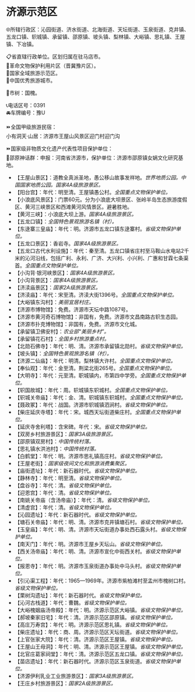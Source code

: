 # 济源示范区  
🌐所辖行政区：沁园街道、济水街道、北海街道、天坛街道、玉泉街道、克井镇、五龙口镇、轵城镇、承留镇、邵原镇、坡头镇、梨林镇、大峪镇、思礼镇、王屋镇、下冶镇。  

📋省直辖行政单位。区划归属在驻马店市。  
🚩革命文物保护利用片区（晋冀豫片区）。  
🚩国家全域旅游示范区。  
🏅中国优秀旅游城市。  

🌳市树：国槐。  

📞电话区号：0391  
🚘车牌编号：豫U  

⏩全国甲级旅游民宿：  
小有洞天·山居：济源市王屋山风景区迎门村迎门沟  

⏩国家级非物质文化遗产代表性项目保护单位：  
🔸邵原神话群：申报：河南省济源市，保护单位：济源市邵原镇女娲文化研究基地。  

* 【王屋山景区】：道教全真派圣地，愚公移山故事发祥地。*世界地质公园。中国国家地质公园。国家4A级旅游景区。*  
* 【阳台宫】：年代：明至清。王屋镇愚公村。*全国重点文物保护单位。*  
* 【小浪底风景区】：门票60元。分为小浪底大坝景区、张岭半岛生态旅游度假区、黄河三峡景区和西滩黄河风情景区。避暑胜地。  
* 【黄河三峡】：小浪底大坝上游。*国家4A级旅游景区。*  
* 【五龙口镇】：*全国特色景观旅游名镇（村）。*  
* 【东逯寨三皇庙】：年代：明。济源市五龙口镇东逯寨村。*省级文物保护单位。*  
* 【五龙口景区】：香岩寺。*国家4A级旅游景区。*  
* 【五龙口古代水利设施】：年代：秦至清。五龙口镇省庄村至马鞍山水电站2千米的沁河沿线，包括广利、永利、广济、大兴利、小兴利、广惠和甘霖七条渠首。*全国重点文物保护单位。*  
* 【小沟背·银河峡景区】：*国家4A级旅游景区。*  
* 【小沟背景区】：*国家4A级旅游景区。*  
* 【济渎庙景区】：*国家2A级旅游景区。*  
* 【济渎庙】：年代：宋至清。济渎大街1396号。*全国重点文物保护单位。*  
* 【大峪镇东沟村】：*美丽宜居村庄。*  
* 【济源市博物馆】：免费。济源市天坛中路1087号。  
* 【济源市黄河奇石博物馆】：非国有，免费。济源市文昌南路古轵生态园。  
* 【济源市扑克博物馆】：非国有，免费。济源市文化城。  
* 【承留镇卫佛安村】：*农业部“美丽乡村”。*  
* 【承留镇花石村】：*全国乡村旅游重点村。*  
* 【北勋石佛寺】：年代：明、清。济源市承留镇北勋村。*省级文物保护单位。*  
* 【坡头镇】：*全国特色景观旅游名镇（村）。*  
* 【济源二仙庙】：年代：明清。梨林镇大许村。*全国重点文物保护单位。*  
* 【奉仙观】：年代：金至清。荆梁北街265号。*全国重点文物保护单位。*  
* 【大明寺】：年代：元至清。职城镇内，市第四中学旁。*全国重点文物保护单位。*  
* 【轵国故城】：年代：周。轵城镇东轵城村。*全国重点文物保护单位。*  
* 【轵城关帝庙】：年代：金、清。轵城镇东轵城村。*全国重点文物保护单位。*  
* 【聂政冢】：年代：战国。济源市轵城镇泗涧村。*省级文物保护单位。*  
* 【柴庄延庆寺塔】：年代：宋。城西天坛街道柴庄村。*全国重点文物保护单位。*  
* 【延庆寺舍利塔】：含宋碑。年代：宋。*省级文物保护单位。*  
* 【双房乡村旅游景区】：*国家3A级旅游景区。*  
* 【邵原镇双房村】：*中国传统村落。*  
* 【思礼镇水洪池村】：*中国传统村落。*  
* 【白鹤堂】：年代：明。济源市思礼镇高庄村。*省级文物保护单位。*  
* 【王屋老街】：*国家级夜间文化和旅游消费集聚区。*  
* 【庙街遗址】：年代：新石器时代。*省级文物保护单位。*  
* 【静林寺】：年代：明至清。*省级文物保护单位。*  
* 【盘谷寺】：年代：清。*省级文物保护单位。*  
* 【迎恩宫】：年代：清。*省级文物保护单位。*  
* 【南姚关帝庙（含汤帝庙）】：年代：清。*省级文物保护单位。*  
* 【清虚宫】：年代：清。*省级文物保护单位。*  
* 【沁园遗址】：年代：新石器时代。*省级文物保护单位。*  
* 【塘石关帝庙】：年代：明、清。济源市克井镇塘石村。*省级文物保护单位。*  
* 【玉皇庙】：年代：明、清。济源市天坛街道办事处西石露头村。*省级文物保护单位。*  
* 【南天门】：年代：明。济源市王屋乡天坛山。*省级文物保护单位。*  
* 【西关汤帝庙】：年代：明、清。济源市宣化中街西关村。*省级文物保护单位。*  
* 【报恩寺】：年代：明。济源市玉泉街道办事处中马头村。*省级文物保护单位。*  
* 【引沁渠工程】：年代：1965—1969年。济源市紫柏滩村至孟州市槐树口村。*省级文物保护单位。*  
* 【栗树沟遗址】：年代：新石器时代。*省级文物保护单位。*  
* 【沁河古栈道】：年代：曹魏。*省级文物保护单位。*  
* 【大峪槐姻庙汤帝殿】：年代：明。济源示范区大峪镇。*省级文物保护单位。*  
* 【郝坡秦家旧宅】：年代：清。济源示范区邵原镇。*省级文物保护单位。*  
* 【高庄万寿宫】：年代：明。济源示范区思礼镇。*省级文物保护单位。*  
* 【柴庄遗址】：年代：商、周。济源示范区天坛街道。*省级文物保护单位。*  
* 【上官张家大院】：年代：清。济源示范区王屋镇。*省级文物保护单位。*  
* 【王屋山王母洞】：年代：明、清。济源示范区王屋镇。*省级文物保护单位。*  
* 【北官庄葛家祠堂】：年代：清。济源示范区五龙口镇。*省级文物保护单位。*  
* 【苗店遗址】：年代：新石器时代。济源示范区玉泉街道。*省级文物保护单位。*  
* 【济源伊利乳业工业旅游景区】：*国家3A级旅游景区。*  
* 【王庄乡村旅游景区】：*国家2A级旅游景区。*  
